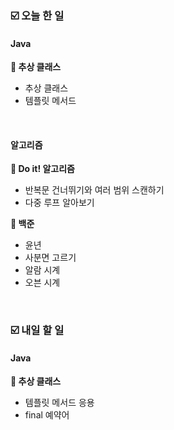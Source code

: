 ### ☑️  오늘 한 일
#### Java
<strong>📌 추상 클래스</strong>
  - 추상 클래스
  - 템플릿 메서드

<br>

#### 알고리즘
<strong>📖 Do it! 알고리즘</strong>
  - 반복문 건너뛰기와 여러 범위 스캔하기
  - 다중 루프 알아보기

<strong>🥉 백준</strong>
  - 윤년
  - 사분면 고르기
  - 알람 시계
  - 오븐 시계

<br>

### ☑️  내일 할 일
#### Java
<strong>📌 추상 클래스</strong>
  - 템플릿 메서드 응용
  - final 예약어